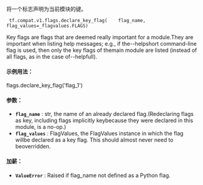 将一个标志声明为当前模块的键。

```
 tf.compat.v1.flags.declare_key_flag(    flag_name,    flag_values=_flagvalues.FLAGS) 
```

Key flags are flags that are deemed really important for a module.They are important when listing help messages; e.g., if the--helpshort command-line flag is used, then only the key flags of themain module are listed (instead of all flags, as in the case of--helpfull).

#### 示例用法：
flags.declare_key_flag('flag_1')

#### 参数：
- **`flag_name`** : str, the name of an already declared flag.(Redeclaring flags as key, including flags implicitly keybecause they were declared in this module, is a no-op.)
- **`flag_values`** : FlagValues, the FlagValues instance in which the flag willbe declared as a key flag. This should almost never need to beoverridden.


#### 加薪：
- **`ValueError`** : Raised if flag_name not defined as a Python flag.
